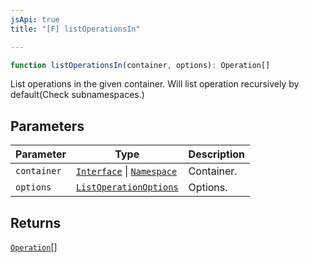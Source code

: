 ```yaml
---
jsApi: true
title: "[F] listOperationsIn"

---
```

```ts
function listOperationsIn(container, options): Operation[]
```

List operations in the given container. Will list operation recursively by default(Check subnamespaces.)

## Parameters

| Parameter | Type | Description |
| ------ | ------ | ------ |
| `container` | [`Interface`](../interfaces/Interface.md) \| [`Namespace`](../interfaces/Namespace.md) | Container. |
| `options` | [`ListOperationOptions`](../interfaces/ListOperationOptions.md) | Options. |

## Returns

[`Operation`](../interfaces/Operation.md)[]
